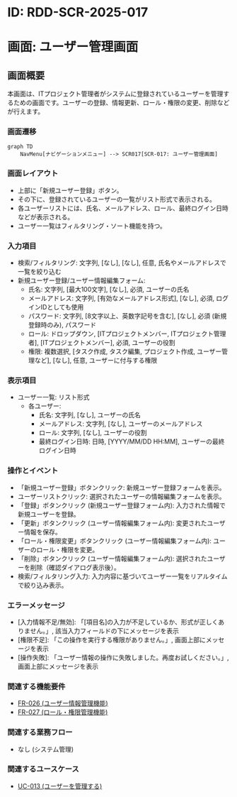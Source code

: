 # ID: RDD-SCR-2025-017

# 画面: ユーザー管理画面

## 画面概要

本画面は、ITプロジェクト管理者がシステムに登録されているユーザーを管理するための画面です。ユーザーの登録、情報更新、ロール・権限の変更、削除などが行えます。

### 画面遷移

```mermaid
graph TD
    NavMenu[ナビゲーションメニュー] --> SCR017[SCR-017: ユーザー管理画面]
```

### 画面レイアウト

- 上部に「新規ユーザー登録」ボタン。
- その下に、登録されているユーザーの一覧がリスト形式で表示される。
- 各ユーザーリストには、氏名、メールアドレス、ロール、最終ログイン日時などが表示される。
- ユーザー一覧はフィルタリング・ソート機能を持つ。

### 入力項目

- 検索/フィルタリング: 文字列, [なし],
  [なし], 任意, 氏名やメールアドレスで一覧を絞り込む
- 新規ユーザー登録/ユーザー情報編集フォーム:
  - 氏名: 文字列, [最大100文字], [なし], 必須, ユーザーの氏名
  - メールアドレス: 文字列, [有効なメールアドレス形式],
    [なし], 必須, ログインIDとしても使用
  - パスワード: 文字列, [8文字以上、英数字記号を含む],
    [なし], 必須 (新規登録時のみ), パスワード
  - ロール: ドロップダウン, [ITプロジェクトメンバー, ITプロジェクト管理者],
    [ITプロジェクトメンバー], 必須, ユーザーの役割
  - 権限: 複数選択, [タスク作成, タスク編集, プロジェクト作成,
    ユーザー管理など], [なし], 任意, ユーザーに付与する権限

### 表示項目

- ユーザー一覧: リスト形式
  - 各ユーザー:
    - 氏名: 文字列, [なし], ユーザーの氏名
    - メールアドレス: 文字列, [なし], ユーザーのメールアドレス
    - ロール: 文字列, [なし], ユーザーの役割
    - 最終ログイン日時: 日時, [YYYY/MM/DD HH:MM], ユーザーの最終ログイン日時

### 操作とイベント

- 「新規ユーザー登録」ボタンクリック: 新規ユーザー登録フォームを表示。
- ユーザーリストクリック: 選択されたユーザーの情報編集フォームを表示。
- 「登録」ボタンクリック (新規ユーザー登録フォーム内): 入力された情報で新規ユーザーを登録。
- 「更新」ボタンクリック (ユーザー情報編集フォーム内): 変更されたユーザー情報を保存。
- 「ロール・権限変更」ボタンクリック (ユーザー情報編集フォーム内): ユーザーのロール・権限を変更。
- 「削除」ボタンクリック (ユーザー情報編集フォーム内): 選択されたユーザーを削除（確認ダイアログ表示後）。
- 検索/フィルタリング入力: 入力内容に基づいてユーザー一覧をリアルタイムで絞り込み表示。

### エラーメッセージ

- [入力情報不足/無効]: 「[項目名]の入力が不足しているか、形式が正しくありません。」, 該当入力フィールドの下にメッセージを表示
- [権限不足]: 「この操作を実行する権限がありません。」, 画面上部にメッセージを表示
- [操作失敗]: 「ユーザー情報の操作に失敗しました。再度お試しください。」, 画面上部にメッセージを表示

### 関連する機能要件

- [FR-026 (ユーザー情報管理機能)](../functional-requirements/fr-026-user-information-management-function.md)
- [FR-027 (ロール・権限管理機能)](../functional-requirements/fr-027-role-permission-management-function.md)

### 関連する業務フロー

- なし (システム管理)

### 関連するユースケース

- [UC-013 (ユーザーを管理する)](../use-cases/uc-013-manage-users.md)
